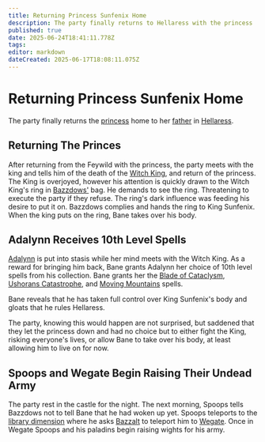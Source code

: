```yaml
---
title: Returning Princess Sunfenix Home
description: The party finally returns to Hellaress with the princess
published: true
date: 2025-06-24T18:41:11.778Z
tags: 
editor: markdown
dateCreated: 2025-06-17T18:08:11.075Z
---
```


# Returning Princess Sunfenix Home
The party finally returns the [princess](/characters/vilra-sunfenix) home to her [father](/characters/king-sunfenix) in [Hellaress](/locations/Ereriad/Hellaress).


## Returning The Princes
After returning from the Feywild with the princess, the party meets with the king and tells him of the death of the [Witch King](/characters/bane), and return of the princess. The King is overjoyed, however his attention is quickly drawn to the Witch King's ring in [Bazzdows'](/characters/bazzdos) bag. He demands to see the ring. Threatening to execute the party if they refuse. The ring's dark influence was feeding his desire to put it on. Bazzdows complies and hands the ring to King Sunfenix. When the king puts on the ring, Bane takes over his body.

## Adalynn Receives 10th Level Spells
[Adalynn](/characters/adalynn) is put into stasis while her mind meets with the Witch King. As a reward for bringing him back, Bane grants Adalynn her choice of 10th level spells from his collection. Bane grants her the [Blade of Cataclysm](/spells/Blade-Of-Cataclysm), [Ushorans Catastrophe](/spells/Ushorans-Catastrophe), and [Moving Mountains](/Spells/Moving-Mountains) spells.

Bane reveals that he has taken full control over King Sunfenix's body and gloats that he rules Hellaress.

The party, knowing this would happen are not surprised, but saddened that they let the princess down and had no choice but to either fight the King, risking everyone's lives, or allow Bane to take over his body, at least allowing him to live on for now.

## Spoops and Wegate Begin Raising Their Undead Army
The party rest in the castle for the night. The next morning, Spoops tells Bazzdows not to tell Bane that he had woken up yet. Spoops teleports to the [library dimension](/locations/Library-Dimension) where he asks [Bazzalt](/characters/Bazzalt) to teleport him to [Wegate](/locations/Mardun/Wegate). Once in Wegate Spoops and his paladins begin raising wights for his army.


